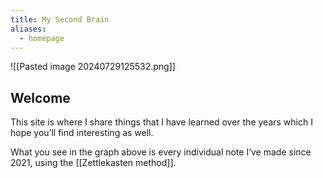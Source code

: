 ```yaml
---
title: My Second Brain
aliases:
  - homepage
---
```

![[Pasted image 20240729125532.png]]

## Welcome

This site is where I share things that I have learned over the years which I hope you’ll find interesting as well.

What you see in the graph above is every individual note I’ve made since 2021, using the [[Zettlekasten method]].